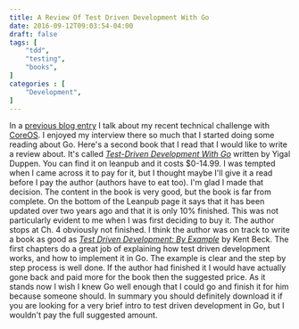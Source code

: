 ```yaml
---
title: A Review Of Test Driven Development With Go
date: 2016-09-12T09:03:54-04:00
draft: false
tags: [
    "tdd",
    "testing",
    "books",
]
categories : [
    "Development",
]
---
```

In a [previous blog entry](2016/09/02/a-review-of-an-introduction-to-programming-in-go.md) I talk about my recent technical challenge with [CoreOS](https://coreos.com/).
I enjoyed my interview there so much that I started doing some reading about Go.
Here's a second book that I read that I would like to write a review about.
It's called [_Test-Driven Development With Go_](https://leanpub.com/golang-tdd/read) written by Yigal Duppen.
You can find it on leanpub and it costs $0-14.99.
I was tempted when I came across it to pay for it, but I thought maybe I'll give it a read before I pay the author (authors have to eat too).
I'm glad I made that decision.
The content in the book is very good, but the book is far from complete.
On the bottom of the Leanpub page it says that it has been updated over two years ago and that it is only 10% finished.
This was not particularly evident to me when I was first deciding to buy it.
The author stops at Ch. 4 obviously not finished.
I think the author was on track to write a book as good as [_Test Driven Development: By Example_](https://www.amazon.com/Test-Driven-Development-Kent-Beck/dp/0321146530) by Kent Beck.
The first chapters do a great job of explaining how test driven development works, and how to implement it in Go.
The example is clear and the step by step process is well done.
If the author had finished it I would have actually gone back and paid more for the book then the suggested price.
As it stands now I wish I knew Go well enough that I could go and finish it for him because someone should.
In summary you should definitely download it if you are looking for a very brief intro to test driven development in Go, but I wouldn't pay the full suggested amount.
